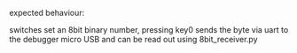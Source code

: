 expected behaviour:

switches set an 8bit binary number, pressing key0 sends the byte via uart
to the debugger micro USB and can be read out using 8bit_receiver.py
